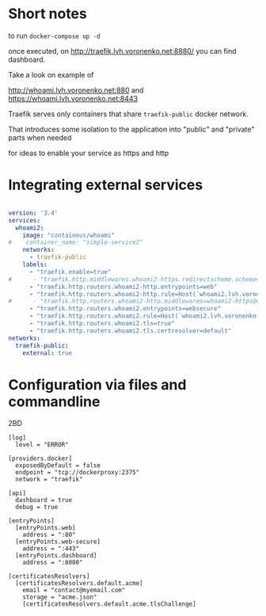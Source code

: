 # Short notes

to run `docker-compose up -d`

once executed, on  http://traefik.lvh.voronenko.net:8880/  you can find dashboard.

Take a look on example of

http://whoami.lvh.voronenko.net:880
and
https://whoami.lvh.voronenko.net:8443


Traefik serves only containers that share `traefik-public` docker network.

That introduces some isolation to the application into "public" and "private" parts when needed

for ideas to enable your service as https and http


# Integrating external services 


```yaml

version: '3.4'
services:
  whoami2:
    image: "containous/whoami"
#    container_name: "simple-service2"
    networks:
      - traefik-public
    labels:
      - "traefik.enable=true"
#      - "traefik.http.middlewares.whoami2-https.redirectscheme.scheme=https"
      - "traefik.http.routers.whoami2-http.entrypoints=web"
      - "traefik.http.routers.whoami2-http.rule=Host(`whoami2.lvh.voronenko.net`)"
#      - "traefik.http.routers.whoami2-http.middlewares=whoami2-https@docker"
      - "traefik.http.routers.whoami2.entrypoints=websecure"
      - "traefik.http.routers.whoami2.rule=Host(`whoami2.lvh.voronenko.net`)"
      - "traefik.http.routers.whoami2.tls=true"
      - "traefik.http.routers.whoami2.tls.certresolver=default"
networks:
  traefik-public:
    external: true
```


# Configuration via files and commandline

2BD

```
[log]
  level = "ERROR"

[providers.docker]
  exposedByDefault = false
  endpoint = "tcp://dockerproxy:2375"
  network = "traefik"

[api]
  dashboard = true
  debug = true

[entryPoints]
  [entryPoints.web]
    address = ":80"
  [entryPoints.web-secure]
    address = ":443"
  [entryPoints.dashboard]
    address = ":8080"

[certificatesResolvers]
  [certificatesResolvers.default.acme]
    email = "contact@myemail.com"
    storage = "acme.json"
    [certificatesResolvers.default.acme.tlsChallenge]
```


